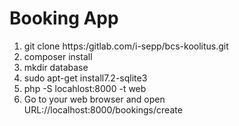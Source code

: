  Booking App
====================================================
1. git clone https:/gitlab.com/i-sepp/bcs-koolitus.git
2. composer install
3. mkdir database
4. sudo apt-get install7.2-sqlite3
5. php -S locahlost:8000 -t web
6. Go to your web browser and open URL://localhost:8000/bookings/create
